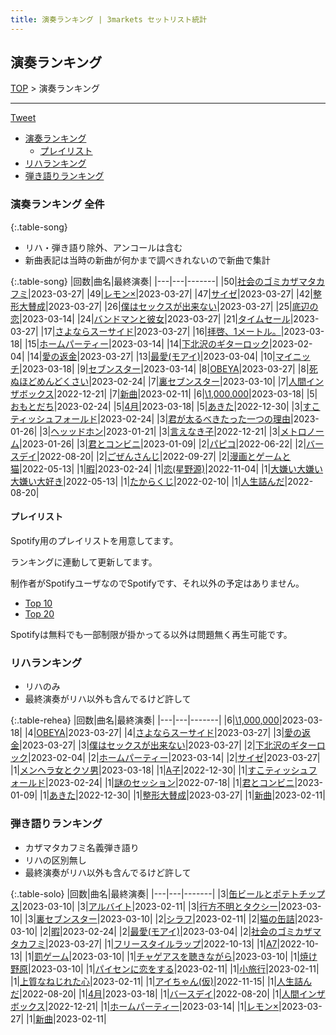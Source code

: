 ```yaml
---
title: 演奏ランキング | 3markets セットリスト統計
---
```

## 演奏ランキング


[TOP](/setlist/) > 演奏ランキング

___

 <a href="https://twitter.com/share?ref_src=twsrc%5Etfw" data-text="3markets[ ]セットリスト > 演奏ランキング" class="twitter-share-button" data-via="3markets" data-hashtags="3markets" data-related="3markets" data-show-count="false">Tweet</a>

* [演奏ランキング](#演奏ランキング)
    * [プレイリスト](#プレイリスト)
* [リハランキング](#リハランキング)
* [弾き語りランキング](#弾き語りランキング)


### 演奏ランキング 全件

{:.table-song}

* リハ・弾き語り除外、アンコールは含む
* 新曲表記は当時の新曲が何かまで調べきれないので新曲で集計

{:.table-song}
|回数|曲名|最終演奏|
|---|---|-------|
|50|[社会のゴミカザマタカフミ](song002.html)|2023-03-27|
|49|[レモン×](song003.html)|2023-03-27|
|47|[サイゼ](song004.html)|2023-03-27|
|42|[整形大賛成](song005.html)|2023-03-27|
|26|[僕はセックスが出来ない](song006.html)|2023-03-27|
|25|[底辺の恋](song008.html)|2023-03-14|
|24|[バンドマンと彼女](song009.html)|2023-03-27|
|21|[タイムセール](song007.html)|2023-03-27|
|17|[さよならスーサイド](song013.html)|2023-03-27|
|16|[拝啓、1メートル。](song010.html)|2023-03-18|
|15|[ホームパーティー](song011.html)|2023-03-14|
|14|[下北沢のギターロック](song015.html)|2023-02-04|
|14|[愛の返金](song012.html)|2023-03-27|
|13|[最愛(モアイ)](song014.html)|2023-03-04|
|10|[マイニッチ](song046.html)|2023-03-18|
|9|[セブンスター](song020.html)|2023-03-14|
|8|[OBEYA](song021.html)|2023-03-27|
|8|[死ぬほどめんどくさい](song018.html)|2023-02-24|
|7|[裏セブンスター](song017.html)|2023-03-10|
|7|[人間インザボックス](song016.html)|2022-12-21|
|7|[新曲](song001.html)|2023-02-11|
|6|[\1,000,000](song022.html)|2023-03-18|
|5|[おもとだち](song033.html)|2023-02-24|
|5|[4月](song029.html)|2023-03-18|
|5|[あきた](song019.html)|2022-12-30|
|3|[すこティッシュフォールド](song045.html)|2023-02-24|
|3|[君が太るべきたった一つの理由](song034.html)|2023-01-26|
|3|[ヘッッドホン](song030.html)|2023-01-21|
|3|[言えなき子](song027.html)|2022-12-21|
|3|[メトロノーム](song025.html)|2023-01-26|
|3|[君とコンビニ](song024.html)|2023-01-09|
|2|[パピコ](song036.html)|2022-06-22|
|2|[バースデイ](song028.html)|2022-08-20|
|2|[ごぜんさんじ](song026.html)|2022-09-27|
|2|[漫画とゲームと猫](song023.html)|2022-05-13|
|1|[暇](song040.html)|2023-02-24|
|1|[恋(星野源)](song037.html)|2022-11-04|
|1|[大嫌い大嫌い大嫌い大好き](song035.html)|2022-05-13|
|1|[たからくじ](song032.html)|2022-02-10|
|1|[人生詰んだ](song031.html)|2022-08-20|


#### プレイリスト

Spotify用のプレイリストを用意してます。

ランキングに連動して更新してます。

制作者がSpotifyユーザなのでSpotifyです、それ以外の予定はありません。

* [Top 10](https://open.spotify.com/playlist/2k4rxGfOCIWZhr0lHnA0Yf)
* [Top 20](https://open.spotify.com/playlist/00msjQPDjFaoAm6IIEM2ka)

Spotifyは無料でも一部制限が掛かってる以外は問題無く再生可能です。

### リハランキング

* リハのみ
* 最終演奏がリハ以外も含んでるけど許して


{:.table-rehea}
|回数|曲名|最終演奏|
|---|---|-------|
|6|[\1,000,000](song022.html)|2023-03-18|
|4|[OBEYA](song021.html)|2023-03-27|
|4|[さよならスーサイド](song013.html)|2023-03-27|
|3|[愛の返金](song012.html)|2023-03-27|
|3|[僕はセックスが出来ない](song006.html)|2023-03-27|
|2|[下北沢のギターロック](song015.html)|2023-02-04|
|2|[ホームパーティー](song011.html)|2023-03-14|
|2|[サイゼ](song004.html)|2023-03-27|
|1|[メンヘラ女とクソ男](song072.html)|2023-03-18|
|1|[A子](song047.html)|2022-12-30|
|1|[すこティッシュフォールド](song045.html)|2023-02-24|
|1|[謎のセッション](song038.html)|2022-07-18|
|1|[君とコンビニ](song024.html)|2023-01-09|
|1|[あきた](song019.html)|2022-12-30|
|1|[整形大賛成](song005.html)|2023-03-27|
|1|[新曲](song001.html)|2023-02-11|


### 弾き語りランキング

* カザマタカフミ名義弾き語り
* リハの区別無し
* 最終演奏がリハ以外も含んでるけど許して


{:.table-solo}
|回数|曲名|最終演奏|
|---|---|-------|
|3|[缶ビールとポテトチップス](song043.html)|2023-03-10|
|3|[アルバイト](song042.html)|2023-02-11|
|3|[行方不明とタクシー](song039.html)|2023-03-10|
|3|[裏セブンスター](song017.html)|2023-03-10|
|2|[シラフ](song050.html)|2023-02-11|
|2|[猫の缶詰](song041.html)|2023-03-10|
|2|[暇](song040.html)|2023-02-24|
|2|[最愛(モアイ)](song014.html)|2023-03-04|
|2|[社会のゴミカザマタカフミ](song002.html)|2023-03-27|
|1|[フリースタイルラップ](song074.html)|2022-10-13|
|1|[A7](song073.html)|2022-10-13|
|1|[罰ゲーム](song071.html)|2023-03-10|
|1|[チャゲアスを聴きながら](song070.html)|2023-03-10|
|1|[焼け野原](song069.html)|2023-03-10|
|1|[パイセンに恋をする](song051.html)|2023-02-11|
|1|[小旅行](song049.html)|2023-02-11|
|1|[上質なねじれた心](song048.html)|2023-02-11|
|1|[アイちゃん(仮)](song044.html)|2022-11-15|
|1|[人生詰んだ](song031.html)|2022-08-20|
|1|[4月](song029.html)|2023-03-18|
|1|[バースデイ](song028.html)|2022-08-20|
|1|[人間インザボックス](song016.html)|2022-12-21|
|1|[ホームパーティー](song011.html)|2023-03-14|
|1|[レモン×](song003.html)|2023-03-27|
|1|[新曲](song001.html)|2023-02-11|


<script src="https://cdnjs.cloudflare.com/ajax/libs/jquery/3.6.1/jquery.min.js" integrity="sha512-aVKKRRi/Q/YV+4mjoKBsE4x3H+BkegoM/em46NNlCqNTmUYADjBbeNefNxYV7giUp0VxICtqdrbqU7iVaeZNXA==" crossorigin="anonymous" referrerpolicy="no-referrer"></script>
<script src="https://cdnjs.cloudflare.com/ajax/libs/jquery.tablesorter/2.31.3/js/jquery.tablesorter.min.js" integrity="sha512-qzgd5cYSZcosqpzpn7zF2ZId8f/8CHmFKZ8j7mU4OUXTNRd5g+ZHBPsgKEwoqxCtdQvExE5LprwwPAgoicguNg==" crossorigin="anonymous" referrerpolicy="no-referrer"></script>
<link rel="stylesheet" href="https://cdnjs.cloudflare.com/ajax/libs/jquery.tablesorter/2.31.3/css/theme.default.min.css" integrity="sha512-wghhOJkjQX0Lh3NSWvNKeZ0ZpNn+SPVXX1Qyc9OCaogADktxrBiBdKGDoqVUOyhStvMBmJQ8ZdMHiR3wuEq8+w==" crossorigin="anonymous" referrerpolicy="no-referrer" />
<script>
$(function() {
    $(".table-song").tablesorter();
    $(".table-rehea").tablesorter();
    $(".table-solo").tablesorter();
});
</script>

<script async src="https://platform.twitter.com/widgets.js" charset="utf-8"></script>